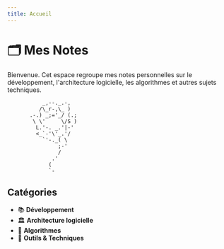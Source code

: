 ```yaml
---
title: Accueil
---
```

# 🗂️  Mes Notes
Bienvenue. Cet espace regroupe mes notes personnelles sur le développement, l'architecture logicielle, les algorithmes et autres sujets techniques.

```
           _,--._.-,
          /\_r-,\_ )
       .-.) _;='_/ (.;
        \ \'     \/S )
         L.'-. _.'|-'
         <_`-'\'_.'/
           `'-._( \
                ;-'
                /
              .'
             (
             `-
```

## Catégories
- 📚 **Développement**
- 🏛️ **Architecture logicielle**
- 🧮 **Algorithmes**
- 🔧 **Outils & Techniques**

